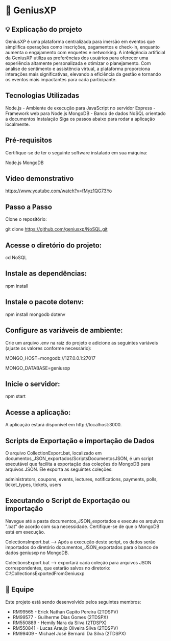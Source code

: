# 🎫 GeniusXP

## 💡 Explicação do projeto
GeniusXP é uma plataforma centralizada para imersão em eventos que simplifica operações como inscrições, pagamentos e check-in, enquanto aumenta o engajamento com enquetes e networking. A inteligência artificial da GeniusXP utiliza as preferências dos usuários para oferecer uma experiência altamente personalizada e otimizar o planejamento. Com análise de sentimento e assistência virtual, a plataforma proporciona interações mais significativas, elevando a eficiência da gestão e tornando os eventos mais impactantes para cada participante.

## Tecnologias Utilizadas
Node.js - Ambiente de execução para JavaScript no servidor
Express - Framework web para Node.js
MongoDB - Banco de dados NoSQL orientado a documentos
Instalação
Siga os passos abaixo para rodar a aplicação localmente.

## Pré-requisitos
Certifique-se de ter o seguinte software instalado em sua máquina:

Node.js
MongoDB

## Video demonstrativo

https://www.youtube.com/watch?v=fMyz1QG73Yo

## Passo a Passo
Clone o repositório:

git clone https://github.com/geniusxp/NoSQL.git


## Acesse o diretório do projeto:

cd NoSQL

## Instale as dependências:

npm install

## Instale o pacote dotenv:

npm install mongodb dotenv

## Configure as variáveis de ambiente:

Crie um arquivo .env na raiz do projeto e adicione as seguintes variáveis (ajuste os valores conforme necessário):

MONGO_HOST=mongodb://127.0.0.1:27017

MONGO_DATABASE=geniusxp

## Inicie o servidor:

npm start

## Acesse a aplicação:

A aplicação estará disponível em http://localhost:3000.

## Scripts de Exportação e importação de Dados
O arquivo CollectionExport.bat, localizado em documentos_JSON_exportados/ScriptsDocumentosJSON, é um script executável que facilita a exportação das coleções do MongoDB para arquivos JSON. Ele exporta as seguintes coleções:

administrators, 
coupons, 
events, 
lectures, 
notifications, 
payments, 
polls, 
ticket_types, 
tickets, 
users

## Executando o Script de Exportação ou importação 
Navegue até a pasta documentos_JSON_exportados e execute os arquivos ".bat" de acordo com sua necessidade.
Certifique-se de que o MongoDB está em execução.

ColectionsImport.bat -->
Após a execução deste script, os dados serão importados do diretório documentos_JSON_exportados para o banco de dados geniusxp no MongoDB.


ColectionsExport.bat -->
exportará cada coleção para arquivos JSON correspondentes, que estarão salvos no diretorio: C:\CollectionsExportedFromGeniusxp


## 👥 Equipe
Este projeto está sendo desenvolvido pelos seguintes membros:

- RM99565 - Erick Nathan Capito Pereira (2TDSPV)
- RM99577 - Guilherme Dias Gomes (2TDSPX)
- RM550889 - Hemily Nara da Silva (2TDSPX)
- RM550841 - Lucas Araujo Oliveira Silva (2TDSPV)
- RM99409 - Michael José Bernardi Da Silva (2TDSPX)
